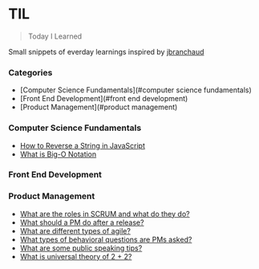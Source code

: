 # TIL 

> Today I Learned 

Small snippets of everday learnings inspired by <a href="https://github.com/jbranchaud/til">jbranchaud</a>

### Categories 

* [Computer Science Fundamentals](#computer science fundamentals)
* [Front End Development](#front end development)
* [Product Management](#product management)

### Computer Science Fundamentals

- [How to Reverse a String in JavaScript](computer-science-fundamentals/how-to-reverse-a-string.md)
- [What is Big-O Notation](computer-science-fundamentals/what-is-big-o-notation.md)

### Front End Development 


### Product Management 

- [What are the roles in SCRUM and what do they do?](product-management/what-are-scrum-roles.md)
- [What should a PM do after a release?](product-management/what-to-do-after-release.md)
- [What are different types of agile?](product-management/what-are-different-types-of-agile.md)
- [What types of behavioral questions are PMs asked?](product-management/what-are-examples-of-behavioral-questions-for-PMs.md)
- [What are some public speaking tips?](product-management/what-are-some-public-speaking-tips.md)
- [What is universal theory of 2 + 2?](product-management/what-is-universal-theory-of-2-plus-2.md)